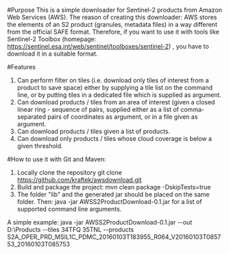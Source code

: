 #Purpose
This is a simple downloader for Sentinel-2 products from Amazon Web Services (AWS).
The reason of creating this downloader: AWS stores the elements of an S2 product (granules, metadata files) in a way
different from the official SAFE format. Therefore, if you want to use it with tools like Sentinel-2 Toolbox 
(homepage: https://sentinel.esa.int/web/sentinel/toolboxes/sentinel-2) , you have to download it in a suitable format.

#Features
1. Can perform filter on tiles (i.e. download only tiles of interest from a product to save space) either by supplying
a tile list on the command line, or by putting tiles in a dedicated file which is supplied as argument.
2. Can download products / tiles from an area of interest (given a closed linear ring - sequence of <lon lat> pairs,
supplied either as a list of comma-separated pairs of coordinates as argument, or in a file given as argument.
3. Can download products / tiles given a list of products.
4. Can download only products / tiles whose cloud coverage is below a given threshold.

#How to use it with Git and Maven:
1. Locally clone the repository
    git clone https://github.com/kraftek/awsdownload.git
2. Build and package the project:
    mvn clean package -DskipTests=true
3. The folder "lib" and the generated jar should be placed on the same folder. Then:
    java -jar AWSS2ProductDownload-0.1.jar
   for a list of supported command line arguments.

A simple example:
    java -jar AWSS2ProductDownload-0.1.jar --out D:\Products --tiles 34TFQ 35TNL --products S2A_OPER_PRD_MSIL1C_PDMC_20160103T183955_R064_V20160103T085753_20160103T085753
